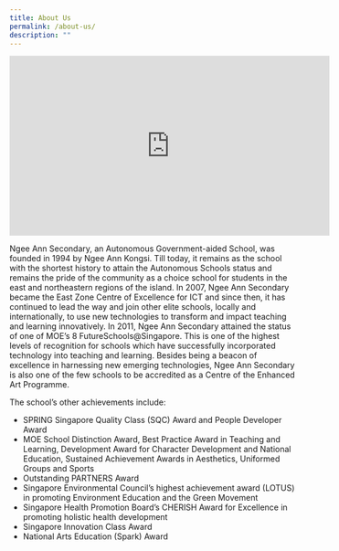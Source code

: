 ```yaml
---
title: About Us
permalink: /about-us/
description: ""
---
```

<iframe width="560" height="315" src="https://www.youtube.com/embed/vZuq-Lt5RAQ" title="YouTube video player" frameborder="0" allow="accelerometer; autoplay; clipboard-write; encrypted-media; gyroscope; picture-in-picture; web-share" allowfullscreen></iframe>

Ngee Ann Secondary, an Autonomous Government-aided School, was founded in 1994 by Ngee Ann Kongsi. Till today, it remains as the school with the shortest history to attain the Autonomous Schools status and remains the pride of the community as a choice school for students in the east and northeastern regions of the island. In 2007, Ngee Ann Secondary became the East Zone Centre of Excellence for ICT and since then, it has continued to lead the way and join other elite schools, locally and internationally, to use new technologies to transform and impact teaching and learning innovatively. In 2011, Ngee Ann Secondary attained the status of one of MOE’s 8 FutureSchools@Singapore. This is one of the highest levels of recognition for schools which have successfully incorporated technology into teaching and learning. Besides being a beacon of excellence in harnessing new emerging technologies, Ngee Ann Secondary is also one of the few schools to be accredited as a Centre of the Enhanced Art Programme.

The school’s other achievements include:

*   SPRING Singapore Quality Class (SQC) Award and People Developer Award
*   MOE School Distinction Award, Best Practice Award in Teaching and Learning, Development Award for Character Development and National Education, Sustained Achievement Awards in Aesthetics, Uniformed Groups and Sports
*   Outstanding PARTNERS Award
*   Singapore Environmental Council’s highest achievement award (LOTUS) in promoting Environment Education and the Green Movement
*   Singapore Health Promotion Board’s CHERISH Award for Excellence in promoting holistic health development
*   Singapore Innovation Class Award
*   National Arts Education (Spark) Award